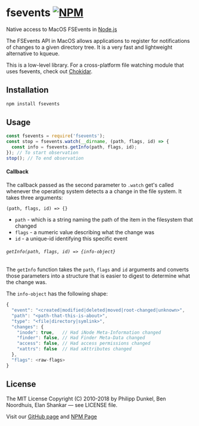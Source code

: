 # fsevents [![NPM](https://nodei.co/npm/fsevents.png)](https://nodei.co/npm/fsevents/)

Native access to MacOS FSEvents in [Node.js](https://nodejs.org/)

The FSEvents API in MacOS allows applications to register for notifications of
changes to a given directory tree. It is a very fast and lightweight alternative
to kqueue.

This is a low-level library. For a cross-platform file watching module that
uses fsevents, check out [Chokidar](https://github.com/paulmillr/chokidar).

## Installation

```sh
npm install fsevents
```

## Usage

```js
const fsevents = require('fsevents');
const stop = fsevents.watch(__dirname, (path, flags, id) => {
  const info = fsevents.getInfo(path, flags, id);
}); // To start observation
stop(); // To end observation
```

#### Callback

The callback passed as the second parameter to `.watch` get's called whenever the operating system detects a
a change in the file system. It takes three arguments:

`(path, flags, id) => {}`

 * `path` - which is a string naming the path of the item in the filesystem that changed
 * `flags` - a numeric value describing what the change was
 * `id` - a unique-id identifying this specific event

###### `getInfo(path, flags, id) => {info-object}`

The `getInfo` function takes the `path`, `flags` and `id` arguments and converts those parameters into a structure
that is easier to digest to determine what the change was.

The `info-object` has the following shape:

```js
{
  "event": "<created|modified|deleted|moved|root-changed|unknown>",
  "path": "<path-that-this-is-about>",
  "type": "<file|directory|symlink>",
  "changes": {
    "inode": true,   // Had iNode Meta-Information changed
    "finder": false, // Had Finder Meta-Data changed
    "access": false, // Had access permissions changed
    "xattrs": false  // Had xAttributes changed
  },
  "flags": <raw-flags>
}
```

## License

The MIT License Copyright (C) 2010-2018 by Philipp Dunkel, Ben Noordhuis, Elan Shankar — see LICENSE file.

Visit our [GitHub page](https://github.com/fsevents/fsevents) and [NPM Page](https://npmjs.org/package/fsevents)
